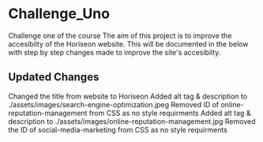 # Challenge_Uno
Challenge one of the course
The aim of this project is to improve the accesibilty of the Horiseon website.
This will be documented in the below with step by step changes made to improve the site's accesibilty.

## Updated Changes
Changed the title from website to Horiseon
Added alt tag & description to ./assets/images/search-engine-optimization.jpeg
Removed ID of online-reputation-management from CSS as no style requirments
Added alt tag & description to ./assets/images/online-reputation-management.jpg
Removed the ID of social-media-marketing from CSS as no style requirments



